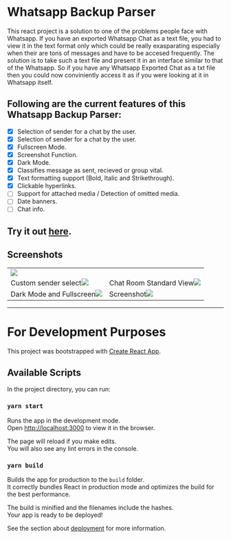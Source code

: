 # Whatsapp Backup Parser

This react project is a solution to one of the problems people face with Whatsapp. If you have an exported Whatsapp Chat as a text file, you had to view it in the text format only which could be really exasparating especially when their are tons of messages and have to be accesed frequently. 
The solution is to take such a text file and present it in an interface similar to that of the Whatsapp. So if you have any Whatsapp Exported Chat as a txt file then you could now conviniently access it as if you were looking at it in Whatsapp itself. 

## Following are the current features of this Whatsapp Backup Parser:
- [x] Selection of sender for a chat by the user.
- [x] Selection of sender for a chat by the user.
- [x] Fullscreen Mode.
- [x] Screenshot Function.
- [x] Dark Mode.
- [x] Classifies message as sent, recieved or group vital.
- [x] Text formatting support (Bold, Italic and Strikethrough).
- [x] Clickable hyperlinks.
- [ ] Support for attached media / Detection of omitted media.
- [ ] Date banners.
- [ ] Chat info.

## Try it out [here](https://proramlogo.github.io/whatsapp-backup-parser/).

## Screenshots
<table>
  <tr>
    <td colspan=2><img src='https://user-images.githubusercontent.com/22429835/119224523-68ffb900-bb1c-11eb-9b25-d019d5edb859.png' /></td>
  </tr>
  <tr>
    <td>Custom sender select<img src='https://user-images.githubusercontent.com/22429835/119224530-72892100-bb1c-11eb-9c2a-97f63a3386a5.png' /></td>
    <td>Chat Room Standard View<img src='https://user-images.githubusercontent.com/22429835/119224541-7ddc4c80-bb1c-11eb-9ed0-ad0ab393e3f6.png' /></td>
  </tr>
  <tr>
    <td>Dark Mode and Fullscreen<img src='https://user-images.githubusercontent.com/22429835/119224548-82086a00-bb1c-11eb-911b-f85fe0798cae.png' /></td>
    <td>Screenshot<img src='https://user-images.githubusercontent.com/22429835/119224554-85035a80-bb1c-11eb-933d-17ac97ad7786.png' /></td>
  </tr>
</table>


<hr/>

# For Development Purposes

This project was bootstrapped with [Create React App](https://github.com/facebook/create-react-app).

## Available Scripts

In the project directory, you can run:

### `yarn start`

Runs the app in the development mode.\
Open [http://localhost:3000](http://localhost:3000) to view it in the browser.

The page will reload if you make edits.\
You will also see any lint errors in the console.

### `yarn build`

Builds the app for production to the `build` folder.\
It correctly bundles React in production mode and optimizes the build for the best performance.

The build is minified and the filenames include the hashes.\
Your app is ready to be deployed!

See the section about [deployment](https://facebook.github.io/create-react-app/docs/deployment) for more information.
